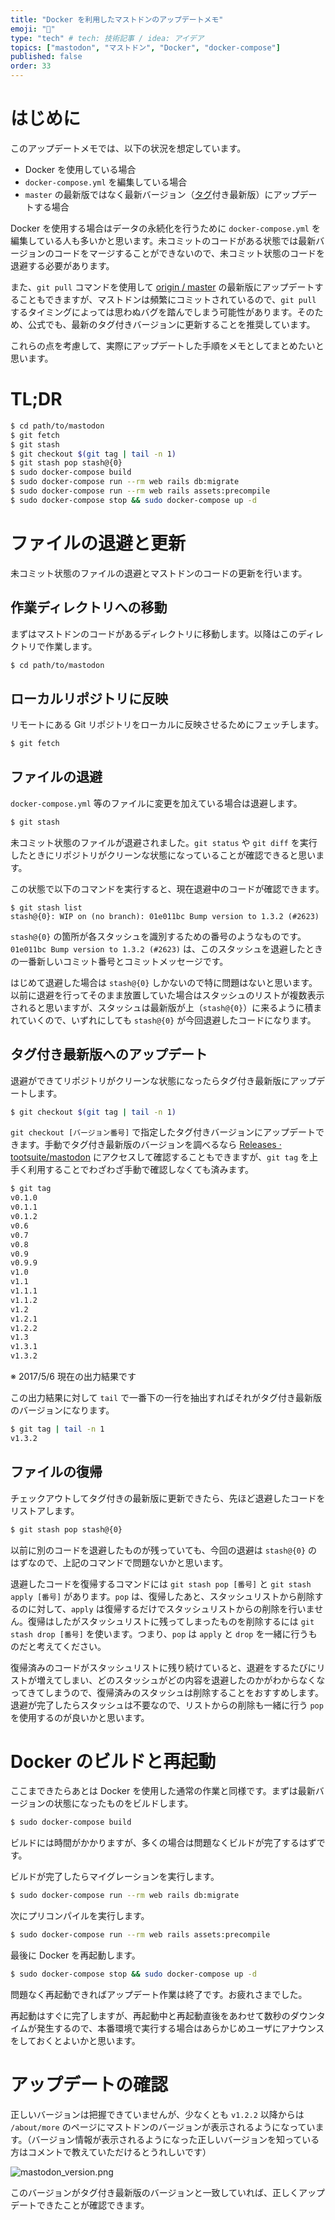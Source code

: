 ```yaml
---
title: "Docker を利用したマストドンのアップデートメモ"
emoji: "🐳"
type: "tech" # tech: 技術記事 / idea: アイデア
topics: ["mastodon", "マストドン", "Docker", "docker-compose"]
published: false
order: 33
---
```


# はじめに
このアップデートメモでは、以下の状況を想定しています。

* Docker を使用している場合
* `docker-compose.yml` を編集している場合
* `master` の最新版ではなく最新バージョン（[タグ](https://github.com/tootsuite/mastodon/releases)付き最新版）にアップデートする場合

Docker を使用する場合はデータの永続化を行うために `docker-compose.yml` を編集している人も多いかと思います。未コミットのコードがある状態では最新バージョンのコードをマージすることができないので、未コミット状態のコードを退避する必要があります。

また、`git pull` コマンドを使用して [origin / master](https://github.com/tootsuite/mastodon) の最新版にアップデートすることもできますが、マストドンは頻繁にコミットされているので、`git pull` するタイミングによっては思わぬバグを踏んでしまう可能性があります。そのため、公式でも、最新のタグ付きバージョンに更新することを推奨しています。

これらの点を考慮して、実際にアップデートした手順をメモとしてまとめたいと思います。

# TL;DR

```bash
$ cd path/to/mastodon
$ git fetch
$ git stash
$ git checkout $(git tag | tail -n 1)
$ git stash pop stash@{0}
$ sudo docker-compose build
$ sudo docker-compose run --rm web rails db:migrate
$ sudo docker-compose run --rm web rails assets:precompile
$ sudo docker-compose stop && sudo docker-compose up -d
```

# ファイルの退避と更新
未コミット状態のファイルの退避とマストドンのコードの更新を行います。

## 作業ディレクトリへの移動
まずはマストドンのコードがあるディレクトリに移動します。以降はこのディレクトリで作業します。

```bash
$ cd path/to/mastodon
```

## ローカルリポジトリに反映
リモートにある Git リポジトリをローカルに反映させるためにフェッチします。

```bash
$ git fetch
```

## ファイルの退避
`docker-compose.yml` 等のファイルに変更を加えている場合は退避します。

```bash
$ git stash
```

未コミット状態のファイルが退避されました。`git status` や `git diff` を実行したときにリポジトリがクリーンな状態になっていることが確認できると思います。

この状態で以下のコマンドを実行すると、現在退避中のコードが確認できます。

```
$ git stash list
stash@{0}: WIP on (no branch): 01e011bc Bump version to 1.3.2 (#2623)
```

`stash@{0}` の箇所が各スタッシュを識別するための番号のようなものです。`01e011bc Bump version to 1.3.2 (#2623)` は、このスタッシュを退避したときの一番新しいコミット番号とコミットメッセージです。

はじめて退避した場合は `stash@{0}` しかないので特に問題はないと思います。以前に退避を行ってそのまま放置していた場合はスタッシュのリストが複数表示されると思いますが、スタッシュは最新版が上（`stash@{0}`）に来るように積まれていくので、いずれにしても `stash@{0}` が今回退避したコードになります。

## タグ付き最新版へのアップデート
退避ができてリポジトリがクリーンな状態になったらタグ付き最新版にアップデートします。

```bash
$ git checkout $(git tag | tail -n 1)
```

`git checkout [バージョン番号]` で指定したタグ付きバージョンにアップデートできます。手動でタグ付き最新版のバージョンを調べるなら [Releases · tootsuite/mastodon](https://github.com/tootsuite/mastodon/releases) にアクセスして確認することもできますが、`git tag` を上手く利用することでわざわざ手動で確認しなくても済みます。

```bash
$ git tag
v0.1.0
v0.1.1
v0.1.2
v0.6
v0.7
v0.8
v0.9
v0.9.9
v1.0
v1.1
v1.1.1
v1.1.2
v1.2
v1.2.1
v1.2.2
v1.3
v1.3.1
v1.3.2
```

※ 2017/5/6 現在の出力結果です

この出力結果に対して `tail` で一番下の一行を抽出すればそれがタグ付き最新版のバージョンになります。

```bash
$ git tag | tail -n 1
v1.3.2
```

## ファイルの復帰
チェックアウトしてタグ付きの最新版に更新できたら、先ほど退避したコードをリストアします。

```bash
$ git stash pop stash@{0}
```

以前に別のコードを退避したものが残っていても、今回の退避は `stash@{0}` のはずなので、上記のコマンドで問題ないかと思います。

退避したコードを復帰するコマンドには `git stash pop [番号]` と `git stash apply [番号]` があります。`pop` は、復帰したあと、スタッシュリストから削除するのに対して、`apply` は復帰するだけでスタッシュリストからの削除を行いません。復帰はしたがスタッシュリストに残ってしまったものを削除するには `git stash drop [番号]` を使います。つまり、`pop` は `apply` と `drop` を一緒に行うものだと考えてください。

復帰済みのコードがスタッシュリストに残り続けていると、退避をするたびにリストが増えてしまい、どのスタッシュがどの内容を退避したのかがわからなくなってきてしまうので、復帰済みのスタッシュは削除することをおすすめします。退避が完了したらスタッシュは不要なので、リストからの削除も一緒に行う `pop` を使用するのが良いかと思います。

# Docker のビルドと再起動
ここまできたらあとは Docker を使用した通常の作業と同様です。まずは最新バージョンの状態になったものをビルドします。

```bash
$ sudo docker-compose build
```

ビルドには時間がかかりますが、多くの場合は問題なくビルドが完了するはずです。

ビルドが完了したらマイグレーションを実行します。

```bash
$ sudo docker-compose run --rm web rails db:migrate
```

次にプリコンパイルを実行します。

```bash
$ sudo docker-compose run --rm web rails assets:precompile
```

最後に Docker を再起動します。

```bash
$ sudo docker-compose stop && sudo docker-compose up -d
```

問題なく再起動できればアップデート作業は終了です。お疲れさまでした。

再起動はすぐに完了しますが、再起動中と再起動直後をあわせて数秒のダウンタイムが発生するので、本番環境で実行する場合はあらかじめユーザにアナウンスをしておくとよいかと思います。

# アップデートの確認
正しいバージョンは把握できていませんが、少なくとも `v1.2.2` 以降からは `/about/more` のページにマストドンのバージョンが表示されるようになっています。（バージョン情報が表示されるようになった正しいバージョンを知っている方はコメントで教えていただけるとうれしいです）

![mastodon_version.png](https://qiita-image-store.s3.amazonaws.com/0/113895/30a08131-7005-0895-6711-f20b1951d390.png)

このバージョンがタグ付き最新版のバージョンと一致していれば、正しくアップデートできたことが確認できます。
